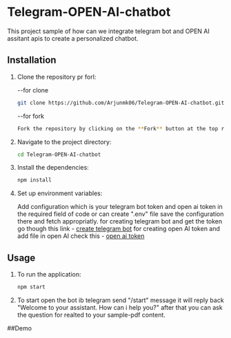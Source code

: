 # Telegram-OPEN-AI-chatbot

This project sample of how can we integrate telegram bot and OPEN AI assitant apis to create a personalized chatbot.


## Installation

1. Clone the repository pr forl:

    --for clone
    ```sh
    git clone https://github.com/Arjunmk06/Telegram-OPEN-AI-chatbot.git
    ```

    --for fork
   ```sh
   Fork the repository by clicking on the **Fork** button at the top right of the [repository page](https://github.com/Arjunmk06/Telegram-OPEN-AI-chatbot.git).
   ```

3. Navigate to the project directory:

    ```sh
    cd Telegram-OPEN-AI-chatbot
    ```

4. Install the dependencies:

    ```sh
    npm install
    ```

5. Set up environment variables:

    Add configuration which is your telegram bot token and open ai token in the required field of code or can create ".env" file save the configuration there and fetch appropriatly.
for creating telegram bot and get the token go though this link  - [create telegram bot](https://flowxo.com/how-to-create-a-bot-for-telegram-short-and-simple-guide-for-beginners/)
for creating open AI token and add file in open AI  check this - [open ai token](https://platform.openai.com/docs/quickstart)



## Usage

1. To run the application:

    ```sh
    npm start
    ```

2. To start open the bot ib telegram send "/start" message it will reply back "Welcome to your assistant. How can i help you?" after that you can ask the question for realted to your sample-pdf content.


##Demo



